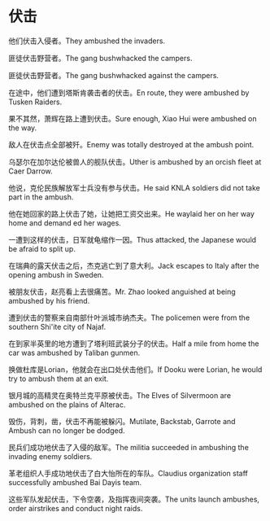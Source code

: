 # 伏击

<p><span class="chinese">他们伏击入侵者。</span><span class="english">They ambushed the invaders.</span></p>

<p><span class="chinese">匪徒伏击野营者。</span><span class="english">The gang bushwhacked the campers.</span></p>

<p><span class="chinese">匪徒伏击野营者。</span><span class="english">The gang bushwhacked against the campers.</span></p>

<p><span class="chinese">在途中，他们遭到塔斯肯袭击者的伏击。</span><span class="english">En route, they were ambushed by Tusken Raiders.</span></p>

<p><span class="chinese">果不其然，萧辉在路上遭到伏击。</span><span class="english">Sure enough, Xiao Hui were ambushed on the way.</span></p>

<p><span class="chinese">敌人在伏击点全部被歼。</span><span class="english">Enemy was totally destroyed at the ambush point.</span></p>

<p><span class="chinese">乌瑟尔在加尔达伦被兽人的舰队伏击。</span><span class="english">Uther is ambushed by an orcish fleet at Caer Darrow.</span></p>

<p><span class="chinese">他说，克伦民族解放军士兵没有参与伏击。</span><span class="english">He said KNLA soldiers did not take part in the ambush.</span></p>

<p><span class="chinese">他在她回家的路上伏击了她，让她把工资交出来。</span><span class="english">He waylaid her on her way home and demand ed her wages.</span></p>

<p><span class="chinese">一遭到这样的伏击，日军就龟缩作一因。</span><span class="english">Thus attacked, the Japanese would be afraid to split up.</span></p>

<p><span class="chinese">在瑞典的露天伏击之后，杰克逃亡到了意大利。</span><span class="english">Jack escapes to Italy after the opening ambush in Sweden.</span></p>

<p><span class="chinese">被朋友伏击，赵亮看上去很痛苦。</span><span class="english">Mr. Zhao looked anguished at being ambushed by his friend.</span></p>

<p><span class="chinese">遭到伏击的警察来自南部什叶派城市纳杰夫。</span><span class="english">The policemen were from the southern Shi'ite city of Najaf.</span></p>

<p><span class="chinese">在到家半英里的地方遭到了塔利班武装分子的伏击。</span><span class="english">Half a mile from home the car was ambushed by Taliban gunmen.</span></p>

<p><span class="chinese">换做杜库是Lorian，他就会在出口处伏击他们。</span><span class="english">If Dooku were Lorian, he would try to ambush them at an exit.</span></p>

<p><span class="chinese">银月城的高精灵在奥特兰克平原被伏击。</span><span class="english">The Elves of Silvermoon are ambushed on the plains of Alterac.</span></p>

<p><span class="chinese">毁伤，背刺，凿，伏击不再能被躲闪。</span><span class="english">Mutilate, Backstab, Garrote and Ambush can no longer be dodged.</span></p>

<p><span class="chinese">民兵们成功地伏击了入侵的敌军。</span><span class="english">The militia succeeded in ambushing the invading enemy soldiers.</span></p>

<p><span class="chinese">革老组织人手成功地伏击了白大怡所在的车队。</span><span class="english">Claudius organization staff successfully ambushed Bai Dayis team.</span></p>

<p><span class="chinese">这些军队发起伏击，下令空袭，及指挥夜间突袭。</span><span class="english">The units launch ambushes, order airstrikes and conduct night raids.</span></p>

